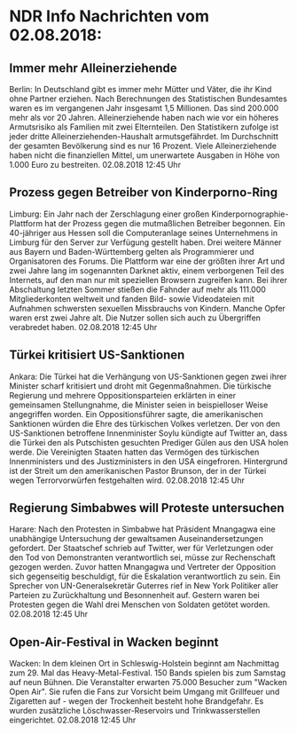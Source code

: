 # NDR Info Nachrichten vom 02.08.2018:


## Immer mehr Alleinerziehende
Berlin: In Deutschland gibt es immer mehr Mütter und Väter, die ihr Kind ohne Partner erziehen. Nach Berechnungen des Statistischen Bundesamtes waren es im vergangenen Jahr insgesamt 1,5 Millionen. Das sind 200.000 mehr als vor 20 Jahren. Alleinerziehende haben nach wie vor ein höheres Armutsrisiko als Familien mit zwei Elternteilen. Den Statistikern zufolge ist jeder dritte Alleinerziehenden-Haushalt armutsgefährdet. Im Durchschnitt der gesamten Bevölkerung sind es nur 16 Prozent. Viele Alleinerziehende haben nicht die finanziellen Mittel, um unerwartete Ausgaben in Höhe von 1.000 Euro zu bestreiten. 02.08.2018 12:45 Uhr 

## Prozess gegen Betreiber von Kinderporno-Ring
Limburg: Ein Jahr nach der Zerschlagung einer großen Kinderpornographie-Plattform hat der Prozess gegen die mutmaßlichen Betreiber begonnen. Ein 40-jähriger aus Hessen soll die Computeranlage seines Unternehmens in Limburg für den Server zur Verfügung gestellt haben. Drei weitere Männer aus Bayern und Baden-Württemberg gelten als Programmierer und Organisatoren des Forums. Die Plattform war eine der größten ihrer Art und zwei Jahre lang im sogenannten Darknet aktiv, einem verborgenen Teil des Internets, auf den man nur mit speziellen Browsern zugreifen kann. Bei ihrer Abschaltung letzten Sommer stießen die Fahnder auf mehr als 111.000 Mitgliederkonten weltweit und fanden Bild- sowie Videodateien mit Aufnahmen schwersten sexuellen Missbrauchs von Kindern. Manche Opfer waren erst zwei Jahre alt. Die Nutzer sollen sich auch zu Übergriffen verabredet haben. 02.08.2018 12:45 Uhr 

## Türkei kritisiert US-Sanktionen
Ankara: Die Türkei hat die Verhängung von US-Sanktionen gegen zwei ihrer Minister scharf kritisiert und droht mit Gegenmaßnahmen. Die türkische Regierung und mehrere Oppositionsparteien erklärten in einer gemeinsamen Stellungnahme, die Minister seien in beispielloser Weise angegriffen worden. Ein Oppositionsführer sagte, die amerikanischen Sanktionen würden die Ehre des türkischen Volkes verletzen. Der von den US-Sanktionen betroffene Innenminister Soylu kündigte auf Twitter an, dass die Türkei den als Putschisten gesuchten Prediger Gülen aus den USA holen werde. Die Vereinigten Staaten hatten das Vermögen des türkischen Innenministers und des Justizministers in den USA eingefroren. Hintergrund ist der Streit um den amerikanischen Pastor Brunson, der in der Türkei wegen Terrorvorwürfen festgehalten wird. 02.08.2018 12:45 Uhr 

## Regierung Simbabwes will Proteste untersuchen
Harare: Nach den Protesten in Simbabwe hat Präsident Mnangagwa eine unabhängige Untersuchung der gewaltsamen Auseinandersetzungen gefordert. Der Staatschef schrieb auf Twitter, wer für Verletzungen oder den Tod von Demonstranten verantwortlich sei, müsse zur Rechenschaft gezogen werden. Zuvor hatten Mnangagwa und Vertreter der Opposition sich gegenseitig beschuldigt, für die Eskalation verantwortlich zu sein. Ein Sprecher von UN-Generalsekretär Guterres rief in New York Politiker aller Parteien zu Zurückhaltung und Besonnenheit auf. Gestern waren bei Protesten gegen die Wahl drei Menschen von Soldaten getötet worden. 02.08.2018 12:45 Uhr 

## Open-Air-Festival in Wacken beginnt
Wacken: In dem kleinen Ort in Schleswig-Holstein beginnt am Nachmittag zum 29. Mal das Heavy-Metal-Festival. 150 Bands spielen bis zum Samstag auf neun Bühnen. Die Veranstalter erwarten 75.000 Besucher zum "Wacken Open Air". Sie rufen die Fans zur Vorsicht beim Umgang mit Grillfeuer und Zigaretten auf - wegen der Trockenheit besteht hohe Brandgefahr. Es wurden zusätzliche Löschwasser-Reservoirs und Trinkwasserstellen eingerichtet. 02.08.2018 12:45 Uhr 
